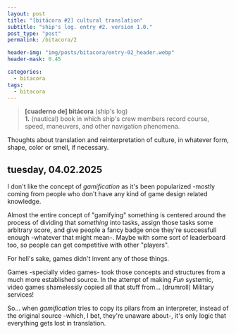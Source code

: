 ```yaml
---
layout: post
title: "[bitácora #2] cultural translation"
subtitle: "ship's log. entry #2. version 1.0."
post_type: "post"
permalink: /bitacora/2

header-img: "img/posts/bitacora/entry-02_header.webp"
header-mask: 0.45

categories:
  - bitacora
tags:
  - bitacora
---
```


> **[cuaderno de] bitácora** (ship's log)
> <br>
> **1.** (nautical) book in which ship's crew members record course, speed, maneuvers, and other navigation phenomena.

Thoughts about translation and reinterpretation of culture,
in whatever form, shape, color or smell, if necessary.


## tuesday, 04.02.2025

I don't like the concept of _gamification_ as it's been
popularized -mostly coming from people who don't have any
kind of game design related knowledge.

Almost the entire concept of "gamifying" something is
centered around the process of dividing that _something_ into
tasks, assign those tasks some arbitrary score, and give
people a fancy badge once they're successfull enough -whatever
that might mean-. Maybe with some sort of leaderboard too, so
people can get competitive with other "players".

For hell's sake, games didn't invent any of those things.

Games -specially video games- took those concepts and
structures from a much more established source. In the
attempt of making _Fun_ systemic, video games shamelessly
copied all that stuff from... (drumroll) Military services!

So... when _gamification_ tries to copy its pilars from
an interpreter, instead of the original source -which,
I bet, they're unaware about-, it's only logic that
everything gets lost in translation.